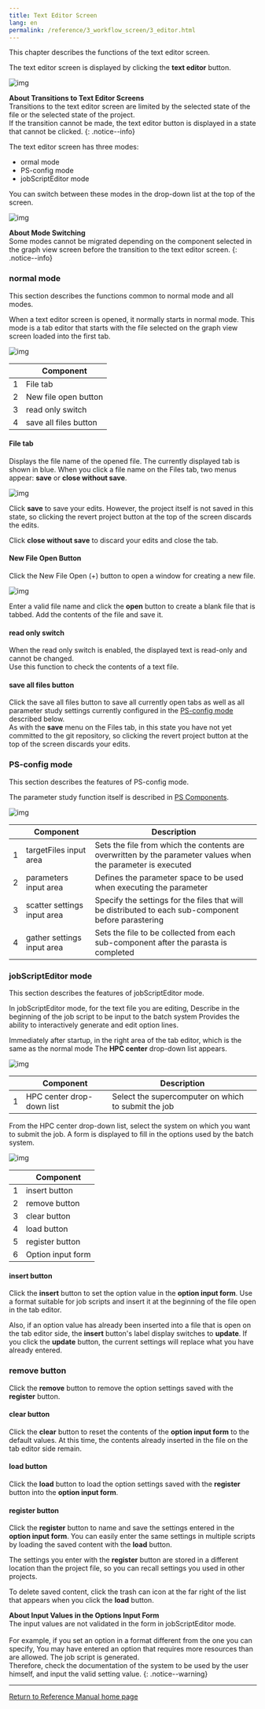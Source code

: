 ```yaml
---
title: Text Editor Screen
lang: en
permalink: /reference/3_workflow_screen/3_editor.html
---
```

This chapter describes the functions of the text editor screen.
<!-- start -->
The text editor screen is displayed by clicking the __text editor__ button.

![img](./img/open_text_editor.png "open text editor")

__About Transitions to Text Editor Screens__  
Transitions to the text editor screen are limited by the selected state of the file or the selected state of the project.  
If the transition cannot be made, the text editor button is displayed in a state that cannot be clicked.
{: .notice--info}
<!-- end -->

The text editor screen has three modes:
- ormal mode
- PS-config mode
- jobScriptEditor mode

You can switch between these modes in the drop-down list at the top of the screen.

![img](./img/editor_mode.png "editor_mode")

__About Mode Switching__  
Some modes cannot be migrated depending on the component selected in the graph view screen before the transition to the text editor screen.
{: .notice--info}

### normal mode
This section describes the functions common to normal mode and all modes.

When a text editor screen is opened, it normally starts in normal mode. This mode is a tab editor that starts with the file selected on the graph view screen loaded into the first tab.

![img](./img/editor_normal.png "editor_normal")

|| Component |
|----------|----------|
|1| File tab |
|2| New file open button |
|3|read only switch |
|4|save all files button |

#### File tab
Displays the file name of the opened file. The currently displayed tab is shown in blue.
When you click a file name on the Files tab, two menus appear: __save__ or __close without save__.

![img](./img/editor_tab_menu.png "editor_tab_menu")

Click __save__ to save your edits. However, the project itself is not saved in this state, so clicking the revert project button at the top of the screen discards the edits.

Click __close without save__ to discard your edits and close the tab.

#### New File Open Button
Click the New File Open (+) button to open a window for creating a new file.

![img](./img/new_file_name_dialog.png "new_file_name_dialog")

Enter a valid file name and click the __open__ button to create a blank file that is tabbed.
Add the contents of the file and save it.

#### read only switch
When the read only switch is enabled, the displayed text is read-only and cannot be changed.  
Use this function to check the contents of a text file.

#### save all files button
Click the save all files button to save all currently open tabs as well as all parameter study settings currently configured in the [PS-config mode](#ps-config-mode) described below.  
As with the __save__ menu on the Files tab, in this state you have not yet committed to the git repository, so clicking the revert project button at the top of the screen discards your edits.

### PS-config mode
This section describes the features of PS-config mode.

The parameter study function itself is described in [PS Components]({{site.baseurl}}/reference/4_component/06_PS.html).

![img](./img/editor_ps_config.png "editor_ps_config")

|| Component | Description |
|----------|----------|---------------------------------|
|1|targetFiles input area | Sets the file from which the contents are overwritten by the parameter values when the parameter is executed |
|2|parameters input area | Defines the parameter space to be used when executing the parameter |
|3|scatter settings input area | Specify the settings for the files that will be distributed to each sub-component before parastering |
|4|gather settings input area | Sets the file to be collected from each sub-component after the parasta is completed |

### jobScriptEditor mode
This section describes the features of jobScriptEditor mode.

In jobScriptEditor mode, for the text file you are editing,
Describe in the beginning of the job script to be input to the batch system
Provides the ability to interactively generate and edit option lines.

Immediately after startup, in the right area of the tab editor, which is the same as the normal mode
The __HPC center__ drop-down list appears.

![img](./img/editor_jobscript_editor.png "editor_jobscript_editor")

|| Component | Description |
|----------|----------|---------------------------------|
|1|HPC center drop-down list | Select the supercomputer on which to submit the job |

From the HPC center drop-down list, select the system on which you want to submit the job.
A form is displayed to fill in the options used by the batch system.

![img](./img/editor_jobscript_editor_fugaku.png "editor_jobscript_editor_fugaku")

|| Component |
|----------|----------|
|1|insert button |
|2|remove button |
|3|clear button |
|4|load button |
|5|register button |
|6| Option input form |

#### insert button
Click the __insert__ button to set the option value in the __option input form__.
Use a format suitable for job scripts and insert it at the beginning of the file open in the tab editor.

Also, if an option value has already been inserted into a file that is open on the tab editor side, the __insert__ button's label display switches to __update__.
If you click the __update__ button, the current settings will replace what you have already entered.

### remove button
Click the __remove__ button to remove the option settings saved with the __register__ button.

#### clear button
Click the __clear__ button to reset the contents of the __option input form__ to the default values.
At this time, the contents already inserted in the file on the tab editor side remain.

#### load button
Click the __load__ button to load the option settings saved with the __register__ button into the __option input form__.

#### register button
Click the __register__ button to name and save the settings entered in the __option input form__.
You can easily enter the same settings in multiple scripts by loading the saved content with the __load__ button.

The settings you enter with the __register__ button are stored in a different location than the project file, so you can recall settings you used in other projects.

To delete saved content, click the trash can icon at the far right of the list that appears when you click the __load__ button.

__About Input Values in the Options Input Form__  
The input values are not validated in the form in jobScriptEditor mode. <br/><br/>
For example, if you set an option in a format different from the one you can specify,
You may have entered an option that requires more resources than are allowed.
The job script is generated.  
Therefore, check the documentation of the system to be used by the user himself, and input the valid setting value.
{: .notice--warning}


--------
[Return to Reference Manual home page]({{site.baseurl}}/reference/)
